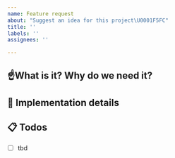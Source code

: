 ```yaml
---
name: Feature request
about: "Suggest an idea for this project\U0001F5FC"
title: ''
labels: ''
assignees: ''

---
```


## ☝️What is it? Why do we need it?

## 💭 Implementation details

## 📋 Todos

- [ ] tbd

